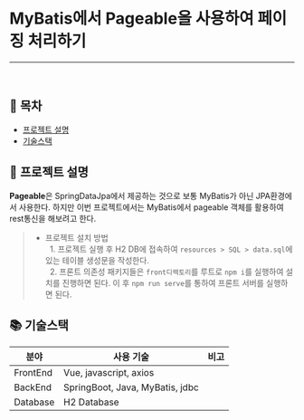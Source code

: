# MyBatis에서 Pageable을 사용하여 페이징 처리하기

---

<br>

## 📒 목차

- [프로젝트 설명](#ch1)
- [기술스택](#ch2)

## 📑 프로젝트 설명 <a id="ch1"></a>

**Pageable**은 SpringDataJpa에서 제공하는 것으로 보통 MyBatis가 아닌 JPA환경에서 사용한다. 하지만 이번 프로젝트에서는 MyBatis에서 pageable 객체를 활용하여 rest통신을
해보려고 한다.
>
>  - 프로젝트 설치 방법
> <br/>&nbsp;&nbsp;1. 프로젝트 실행 후 H2 DB에 접속하여 ```resources > SQL > data.sql```에 있는 테이블 생성문을 작성한다.
> <br/>&nbsp;&nbsp;2. 프론트 의존성 패키지들은 ```front디렉토리```를 루트로 ```npm i```를 실행하여 설치를 진행하면 된다. 이 후 ```npm run serve```를 통하여 프론트 서버를 실행하면 된다.

## 📚 기술스택 <a id="ch2"></a>

| 분야           | 사용 기술                       | 비고 |
| -------------- | ------------------------------- | ---- |
| FrontEnd       | Vue, javascript, axios               |
| BackEnd        | SpringBoot, Java, MyBatis, jdbc                         |
| Database       | H2 Database              |
